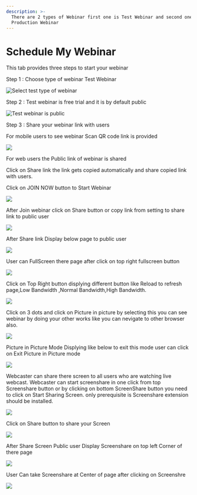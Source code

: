 ```yaml
---
description: >-
  There are 2 types of Webinar first one is Test Webinar and second one is
  Production Webinar
---
```


# Schedule My Webinar

This tab provides three steps to start your webinar

Step 1 : Choose type of webinar Test Webinar

![Select test type of webinar](../.gitbook/assets/step-_webinar.PNG)

Step 2 : Test webinar is free trial and it is by default public

![Test webinar is public ](../.gitbook/assets/test_step_2.PNG)

Step 3 : Share your webinar link with users  


For mobile users to see webinar Scan QR code link is provided

![](../.gitbook/assets/test_qr_code.PNG)

For web users the Public link of webinar is shared 

Click on Share link the link gets copied automatically and share copied link with users.

Click on JOIN NOW button to Start Webinar

![](../.gitbook/assets/image%20%2837%29.png)

After Join webinar click on Share button or copy link from setting to share link to public user

![](../.gitbook/assets/image%20%2859%29.png)

After Share link Display below page to public user

![](../.gitbook/assets/image%20%2836%29.png)

User can FullScreen there page after click on top right fullscreen button

![](../.gitbook/assets/image%20%281%29.png)

  
Click on Top Right button displying different button like Reload to refresh page,Low Bandwidth ,Normal Bandwidth,High Bandwidth.

![](../.gitbook/assets/image%20%2877%29.png)

Click on  3 dots and click on Picture in picture by selecting this you can see webinar by doing your other works like you can nevigate to other browser also.

![](../.gitbook/assets/image%20%2843%29.png)

Picture in Picture Mode Displying like below to exit this mode user can click on Exit Picture in Picture mode

![](../.gitbook/assets/image%20%2876%29.png)

Webcaster can share there screen to all users who are watching live webcast. Webcaster can start screenshare in one click from top Screenshare button or by clicking on bottom ScreenShare button you need to click on Start Sharing Screen. only prerequisite is Screenshare extension should be installed.

![](../.gitbook/assets/image%20%2870%29.png)

Click on Share button to share your Screen

![](../.gitbook/assets/image%20%2853%29.png)

After Share Screen Public user Display Screenshare on top left Corner of there page 

![](../.gitbook/assets/image%20%2826%29.png)

User Can take Screenshare at Center of page after clicking on Screenshre 

![](../.gitbook/assets/image%20%2841%29.png)















